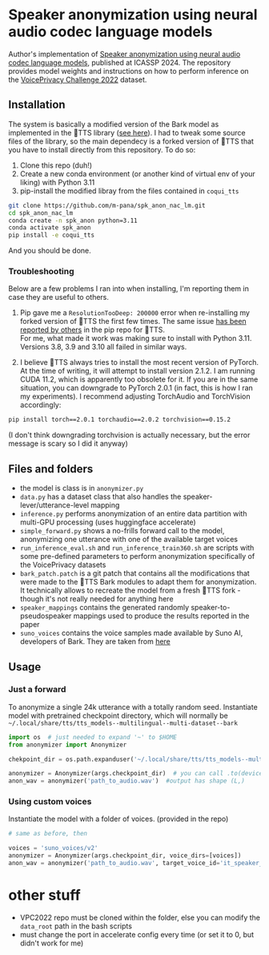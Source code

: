 # Speaker anonymization using neural audio codec language models
Author's implementation of [Speaker anonymization using neural audio codec language models](https://arxiv.org/abs/2309.14129), published at ICASSP 2024. The repository provides model weights and instructions on how to perform inference on the [VoicePrivacy Challenge 2022](https://github.com/Voice-Privacy-Challenge/Voice-Privacy-Challenge-2022) dataset.

## Installation
The system is basically a modified version of the Bark model as implemented in the 🐸TTS library ([see here](https://docs.coqui.ai/en/dev/models/bark.html)). I had to tweak some source files of the library, so the main dependecy is a forked version of 🐸TTS that you have to install directly from this repository. To do so:
1. Clone this repo (duh!)
2. Create a new conda environment (or another kind of virtual env of your liking) with Python 3.11
3. pip-install the modified libray from the files contained in `coqui_tts`

```bash
git clone https://github.com/m-pana/spk_anon_nac_lm.git
cd spk_anon_nac_lm
conda create -n spk_anon python=3.11
conda activate spk_anon
pip install -e coqui_tts
```
And you should be done.

### Troubleshooting
Below are a few problems I ran into when installing, I'm reporting them in case they are useful to others.

1. Pip gave me a `ResolutionTooDeep: 200000` error when re-installing my forked version of 🐸TTS the first few times. The same issue [has been reported by others](https://github.com/pypa/pip/issues/12305) in the pip repo for 🐸TTS.  
For me, what made it work was making sure to install with Python 3.11. Versions 3.8, 3.9 and 3.10 all failed in similar ways.

2. I believe 🐸TTS always tries to install the most recent version of PyTorch. At the time of writing, it will attempt to install version 2.1.2. I am running CUDA 11.2, which is apparently too obsolete for it. If you are in the same situation, you can downgrade to PyTorch 2.0.1 (in fact, this is how I ran my experiments). I recommend adjusting TorchAudio and TorchVision accordingly:
```bash
pip install torch==2.0.1 torchaudio==2.0.2 torchvision==0.15.2
```
(I don't think downgrading torchvision is actually necessary, but the error message is scary so I did it anyway)

## Files and folders
- the model is class is in `anonymizer.py`
- `data.py` has a dataset class that also handles the speaker-lever/utterance-level mapping
- `inference.py` performs anonymization of an entire data partition with multi-GPU processing (uses huggingface accelerate)
- `simple_forward.py` shows a no-frills forward call to the model, anonymizing one utterance with one of the available target voices
- `run_inference_eval.sh` and `run_inference_train360.sh` are scripts with some pre-defined parameters to perform anonymization specifically of the VoicePrivacy datasets
- `bark_patch.patch` is a git patch that contains all the modifications that were made to the 🐸TTS Bark modules to adapt them for anonymization. It technically allows to recreate the model from a fresh 🐸TTS fork - though it's not really needed for anything here
- `speaker_mappings` contains the generated randomly speaker-to-pseudospeaker mappings used to produce the results reported in the paper
- `suno_voices` contains the voice samples made available by Suno AI, developers of Bark. They are taken from [here](https://suno-ai.notion.site/8b8e8749ed514b0cbf3f699013548683?v=bc67cff786b04b50b3ceb756fd05f68c)

## Usage
### Just a forward
To anonymize a single 24k utterance with a totally random seed. Instantiate model with pretrained checkpoint directory, which will normally be `~/.local/share/tts/tts_models--multilingual--multi-dataset--bark`
```python
import os  # just needed to expand '~' to $HOME
from anonymizer import Anonymizer

chekpoint_dir = os.path.expanduser('~/.local/share/tts/tts_models--multilingual--multi-dataset--bark')

anonymizer = Anonymizer(args.checkpoint_dir)  # you can call .to(device) if you want
anon_wav = anonymizer('path_to_audio.wav')  #output has shape (L,)
```
### Using custom voices
Instantiate the model with a folder of voices. (provided in the repo)
```python
# same as before, then

voices = 'suno_voices/v2'
anonymizer = Anonymizer(args.checkpoint_dir, voice_dirs=[voices])
anon_wav = anonymizer('path_to_audio.wav', target_voice_id='it_speaker_0')
```
# other stuff
- VPC2022 repo must be cloned within the folder, else you can modify the `data_root` path in the bash scripts
- must change the port in accelerate config every time (or set it to 0, but didn't work for me)